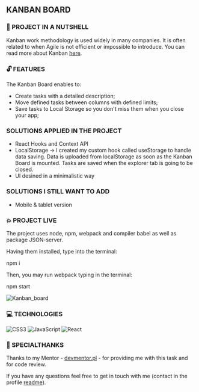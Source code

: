 ## KANBAN BOARD 

### :shell: PROJECT IN A NUTSHELL

Kanban work methodology is used widely in many companies. It is often related to when Agile is not efficient or impossible to introduce. You can read more about Kanban 
[here](https://www.atlassian.com/agile/kanban).

### :unlock: FEATURES 

The Kanban Board enables to:

* Create tasks with a detailed description;
* Move defined tasks between columns with defined limits;
* Save tasks to Local Storage so you don't miss them when you close your app;

###  SOLUTIONS APPLIED IN THE PROJECT

* React Hooks and Context API
* LocalStorage -> I created my custom hook called useStorage to handle data saving. Data is uploaded from localStorage as soon as the Kanban Board is mounted. Tasks are 
saved when the explorer tab is going to be closed.
* UI desined in a minimalistic way

###  SOLUTIONS I STILL WANT TO ADD 

* Mobile & tablet version

### :boom: PROJECT LIVE 

The project uses node, npm, webpack and compiler babel as well as package JSON-server.

Having them installed, type into the terminal:

npm i

Then, you may run webpack typing in the terminal:

npm start

![Kanban_board](https://user-images.githubusercontent.com/83141358/204347964-4e0fc58f-f5ac-455d-86b9-58dfb9d6a4b7.png)

### 💻 TECHNOLOGIES

![CSS3](https://img.shields.io/badge/css3-%231572B6.svg?style=for-the-badge&logo=css3&logoColor=white)
![JavaScript](https://img.shields.io/badge/javascript-%23323330.svg?style=for-the-badge&logo=javascript&logoColor=%23F7DF1E)
![React](https://img.shields.io/badge/react-%2320232a.svg?style=for-the-badge&logo=react&logoColor=%2361DAFB)

### 🤝 SPECIALTHANKS
Thanks to my Mentor - [devmentor.pl](https://devmentor.pl/) - for providing me with this task and for code review.

If you have any questions feel free to get in touch with me (contact in the profile [readme](https://github.com/magdanolde)).




















